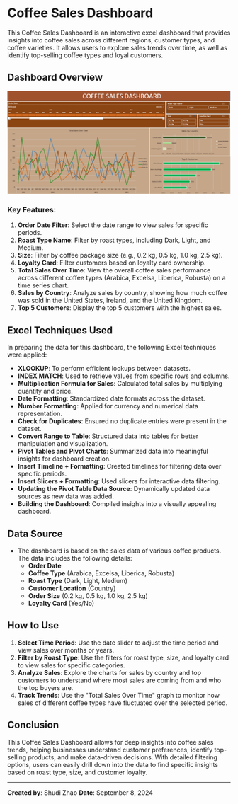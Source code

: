 # Coffee Sales Dashboard

This Coffee Sales Dashboard is an interactive excel dashboard that provides insights into coffee sales across different regions, customer types, and coffee varieties. It allows users to explore sales trends over time, as well as identify top-selling coffee types and loyal customers.

## Dashboard Overview

![Coffee Sales Dashboard](coffee_sales_dashboard.png)

### Key Features:
1. **Order Date Filter**: Select the date range to view sales for specific periods.
2. **Roast Type Name**: Filter by roast types, including Dark, Light, and Medium.
3. **Size**: Filter by coffee package size (e.g., 0.2 kg, 0.5 kg, 1.0 kg, 2.5 kg).
4. **Loyalty Card**: Filter customers based on loyalty card ownership.
5. **Total Sales Over Time**: View the overall coffee sales performance across different coffee types (Arabica, Excelsa, Liberica, Robusta) on a time series chart.
6. **Sales by Country**: Analyze sales by country, showing how much coffee was sold in the United States, Ireland, and the United Kingdom.
7. **Top 5 Customers**: Display the top 5 customers with the highest sales.

## Excel Techniques Used
In preparing the data for this dashboard, the following Excel techniques were applied:

- **XLOOKUP**: To perform efficient lookups between datasets.
- **INDEX MATCH**: Used to retrieve values from specific rows and columns.
- **Multiplication Formula for Sales**: Calculated total sales by multiplying quantity and price.
- **Date Formatting**: Standardized date formats across the dataset.
- **Number Formatting**: Applied for currency and numerical data representation.
- **Check for Duplicates**: Ensured no duplicate entries were present in the dataset.
- **Convert Range to Table**: Structured data into tables for better manipulation and visualization.
- **Pivot Tables and Pivot Charts**: Summarized data into meaningful insights for dashboard creation.
- **Insert Timeline + Formatting**: Created timelines for filtering data over specific periods.
- **Insert Slicers + Formatting**: Used slicers for interactive data filtering.
- **Updating the Pivot Table Data Source**: Dynamically updated data sources as new data was added.
- **Building the Dashboard**: Compiled insights into a visually appealing dashboard.

## Data Source
- The dashboard is based on the sales data of various coffee products. The data includes the following details:
  - **Order Date**
  - **Coffee Type** (Arabica, Excelsa, Liberica, Robusta)
  - **Roast Type** (Dark, Light, Medium)
  - **Customer Location** (Country)
  - **Order Size** (0.2 kg, 0.5 kg, 1.0 kg, 2.5 kg)
  - **Loyalty Card** (Yes/No)

## How to Use
1. **Select Time Period**: Use the date slider to adjust the time period and view sales over months or years.
2. **Filter by Roast Type**: Use the filters for roast type, size, and loyalty card to view sales for specific categories.
3. **Analyze Sales**: Explore the charts for sales by country and top customers to understand where most sales are coming from and who the top buyers are.
4. **Track Trends**: Use the "Total Sales Over Time" graph to monitor how sales of different coffee types have fluctuated over the selected period.


## Conclusion
This Coffee Sales Dashboard allows for deep insights into coffee sales trends, helping businesses understand customer preferences, identify top-selling products, and make data-driven decisions. With detailed filtering options, users can easily drill down into the data to find specific insights based on roast type, size, and customer loyalty.

---

**Created by**: Shudi Zhao
**Date**: September 8, 2024
